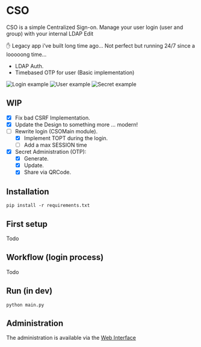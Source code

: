 # CSO

CSO is a simple Centralized Sign-on. Manage your user login (user and group) with your internal LDAP Edit

✋ Legacy app i’ve built long time ago… Not perfect but running 24/7 since a looooong time…

- LDAP Auth.
- Timebased OTP for user (Basic implementation)

![Login example]("./static/images/home.png")
![User example]("./static/images/users.png")
![Secret example]("./static/images/secret.png")

## WIP

- [X] Fix bad CSRF Implementation.
- [X] Update the Design to something more … modern!
- [ ] Rewrite login (CSOMain module).
  - [X] Implement TOPT during the login.
  - [ ] Add a max SESSION time
- [X] Secret Administration (OTP):
  - [X] Generate.
  - [X] Update.
  - [X] Share via QRCode.

## Installation

```shell
pip install -r requirements.txt
```

## First setup

Todo

## Workflow (login process)

Todo

## Run (in dev)

```shell
python main.py
```

## Administration

The administration is available via the [Web Interface](http://localhost:5000/admin)